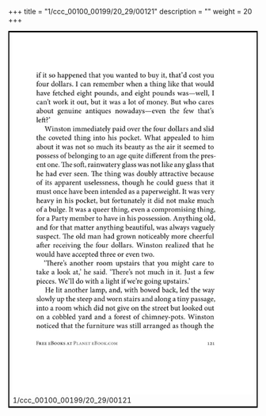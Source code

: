 +++
title = "1/ccc_00100_00199/20_29/00121"
description = ""
weight = 20
+++

<table style="border:2px solid black;max-width:800px;max-height:800px;" 
><tr><td>
<img class="center-fit-jpg"
src="/jpg_/out_jpg_1984__121.jpg">
1/ccc_00100_00199/20_29/00121
</img></td></tr></table>
